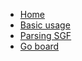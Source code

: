 * [Home](/ "WGo.js - JavaScript library for game of go")
* [Basic usage](basic-usage.md)
* [Parsing SGF](sgf-parser.md)
* [Go board](go-board.md)

